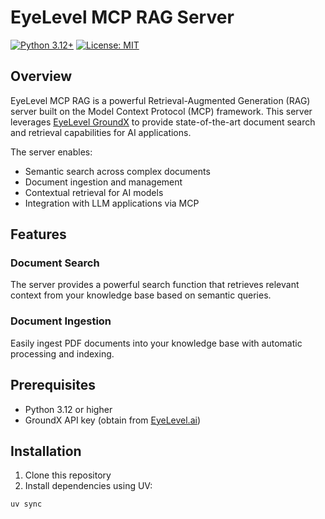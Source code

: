 # EyeLevel MCP RAG Server

[![Python 3.12+](https://img.shields.io/badge/python-3.12+-blue.svg)](https://www.python.org/downloads/)
[![License: MIT](https://img.shields.io/badge/License-MIT-yellow.svg)](https://opensource.org/licenses/MIT)

## Overview

EyeLevel MCP RAG is a powerful Retrieval-Augmented Generation (RAG) server built on the Model Context Protocol (MCP) framework. This server leverages [EyeLevel GroundX](https://eyelevel.ai/) to provide state-of-the-art document search and retrieval capabilities for AI applications.

The server enables:
- Semantic search across complex documents
- Document ingestion and management
- Contextual retrieval for AI models
- Integration with LLM applications via MCP

## Features

### Document Search
The server provides a powerful search function that retrieves relevant context from your knowledge base based on semantic queries.

### Document Ingestion
Easily ingest PDF documents into your knowledge base with automatic processing and indexing.

## Prerequisites

- Python 3.12 or higher
- GroundX API key (obtain from [EyeLevel.ai](https://eyelevel.ai/))

## Installation

1. Clone this repository
2. Install dependencies using UV:

```bash
uv sync
```


